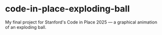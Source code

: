 # code-in-place-exploding-ball
My final project for Stanford's Code in Place 2025 — a graphical animation of an exploding ball.
